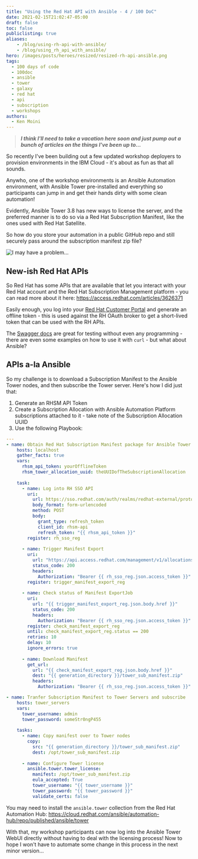 ```yaml
---
title: "Using the Red Hat API with Ansible - 4 / 100 DoC"
date: 2021-02-15T21:02:47-05:00
draft: false
toc: false
publiclisting: true
aliases:
    - /blog/using-rh-api-with-ansible/
    - /blog/using_rh_api_with_ansible/
hero: /images/posts/heroes/resized/resized-rh-api-ansible.png
tags:
  - 100 days of code
  - 100doc
  - ansible
  - tower
  - galaxy
  - red hat
  - api
  - subscription
  - workshops
authors:
  - Ken Moini
---
```


> ***I think I'll need to take a vacation here soon and just pump out a bunch of articles on the things I've been up to...***

So recently I've been building out a few updated workshop deployers to provision environments in the IBM Cloud - it's about as fun as that all sounds.

Anywho, one of the workshop environments is an Ansible Automation environment, with Ansible Tower pre-installed and everything so participants can jump in and get their hands dirty with some clean automation!

Evidently, Ansible Tower 3.8 has new ways to license the server, and the preferred manner is to do so via a Red Hat Subscription Manifest, like the ones used with Red Hat Satellite.

So how do you store your automation in a public GitHub repo and still securely pass around the subscription manifest zip file?


![I may have a problem...](/images/posts/legacyUnsorted/17aSDTa5W_p_dBQwCre5-4A.png)

## New-ish Red Hat APIs

So Red Hat has some APIs that are available that let you interact with your Red Hat account and the Red Hat Subscription Management platform - you can read more about it here: https://access.redhat.com/articles/3626371

Easily enough, you log into your [Red Hat Customer Portal](https://access.redhat.com/management/api) and generate an offline token - this is used against the RH OAuth broker to get a short-lived token that can be used with the RH APIs.

The [Swagger docs](https://access.redhat.com/management/api/rhsm) are great for testing without even any programming - there are even some examples on how to use it with `curl` - but what about Ansible?

## APIs a-la Ansible

So my challenge is to download a Subscription Manifest to the Ansible Tower nodes, and then subscribe the Tower server.  Here's how I did just that:

1. Generate an RHSM API Token
2. Create a Subscription Allocation with Ansible Automation Platform subscriptions attached to it - take note of the Subscription Allocation UUID
3. Use the following Playbook:

```yaml
---
- name: Obtain Red Hat Subscription Manifest package for Ansible Tower server
    hosts: localhost
    gather_facts: true
    vars:
      rhsm_api_token: yourOfflineToken
      rhsm_tower_allocation_uuid: theUUIDofTheSubscriptionAllocation
    
    task:
      - name: Log into RH SSO API
        uri:
          url: https://sso.redhat.com/auth/realms/redhat-external/protocol/openid-connect/token
          body_format: form-urlencoded
          method: POST
          body:
            grant_type: refresh_token
            client_id: rhsm-api
            refresh_token: "{{ rhsm_api_token }}"
        register: rh_sso_reg
      
      - name: Trigger Manifest Export
        uri:
          url: "https://api.access.redhat.com/management/v1/allocations/{{ rhsm_tower_allocation_uuid }}/export"
          status_code: 200
          headers:
            Authorization: "Bearer {{ rh_sso_reg.json.access_token }}"
        register: trigger_manifest_export_reg
      
      - name: Check status of Manifest ExportJob
        uri:
          url: "{{ trigger_manifest_export_reg.json.body.href }}"
          status_code: 200
          headers:
            Authorization: "Bearer {{ rh_sso_reg.json.access_token }}"
        register: check_manifest_export_reg
        until: check_manifest_export_reg.status == 200
        retries: 10
        delay: 10
        ignore_errors: true
      
      - name: Download Manifest
        get_url:
          url: "{{ check_manifest_export_reg.json.body.href }}"
          dest: "{{ generation_directory }}/tower_sub_manifest.zip"
          headers:
            Authorization: "Bearer {{ rh_sso_reg.json.access_token }}"

- name: Tranfer Subscription Manifest to Tower Servers and subscribe
    hosts: tower_servers
    vars:
      tower_username: admin
      tower_password: someStr0ngP455
      
    tasks:
      - name: Copy manifest over to Tower nodes
        copy:
          src: "{{ generation_directory }}/tower_sub_manifest.zip"
          dest: /opt/tower_sub_manifest.zip
      
      - name: Configure Tower license
        ansible.tower.tower_license:
          manifest: /opt/tower_sub_manifest.zip
          eula_accepted: True
          tower_username: "{{ tower_username }}"
          tower_password: "{{ tower_password }}"
          validate_certs: false
```

You may need to install the `ansible.tower` collection from the Red Hat Automation Hub: https://cloud.redhat.com/ansible/automation-hub/repo/published/ansible/tower

With that, my workshop participants can now log into the Ansible Tower WebUI directly without having to deal with the licensing process!  Now to hope I won't have to automate some change in this process in the next minor version...